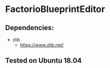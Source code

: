 # FactorioBlueprintEditor

## Dependencies:
- zlib
  - https://www.zlib.net/ 

## Tested on Ubuntu 18.04
